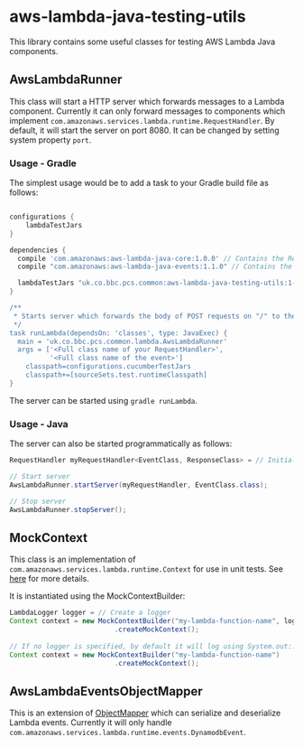 # aws-lambda-java-testing-utils
This library contains some useful classes for testing AWS Lambda Java components.

## AwsLambdaRunner
This class will start a HTTP server which forwards messages to a Lambda component. 
Currently it can only forward messages to components which implement `com.amazonaws.services.lambda.runtime.RequestHandler`.
By default, it will start the server on port 8080. It can be changed by setting system property `port`.

### Usage - Gradle
The simplest usage would be to add a task to your Gradle build file as follows:

```groovy

configurations {
    lambdaTestJars
}

dependencies {
  compile 'com.amazonaws:aws-lambda-java-core:1.0.0' // Contains the RequestHandler class
  compile "com.amazonaws:aws-lambda-java-events:1.1.0" // Contains the AWS Lambda event classes

  lambdaTestJars "uk.co.bbc.pcs.common:aws-lambda-java-testing-utils:1-SNAPSHOT"
}

/**
 * Starts server which forwards the body of POST requests on "/" to the AWS Lambda class.
 */
task runLambda(dependsOn: 'classes', type: JavaExec) {
  main = 'uk.co.bbc.pcs.common.lambda.AwsLambdaRunner'
  args = ['<Full class name of your RequestHandler>',
          '<Full class name of the event>']
    classpath=configurations.cucumberTestJars
    classpath+=[sourceSets.test.runtimeClasspath]
}
```

The server can be started using `gradle runLambda`.

### Usage - Java

The server can also be started programmatically as follows:

```java
RequestHandler myRequestHandler<EventClass, ResponseClass> = // Initialize your RequestHandler

// Start server
AwsLambdaRunner.startServer(myRequestHandler, EventClass.class);

// Stop server
AwsLambdaRunner.stopServer();
```

## MockContext

This class is an implementation of `com.amazonaws.services.lambda.runtime.Context` for use in unit tests. 
See [here](http://docs.aws.amazon.com/lambda/latest/dg/java-context-object.html) for more details.

It is instantiated using the MockContextBuilder:

```java
LambdaLogger logger = // Create a logger
Context context = new MockContextBuilder("my-lambda-function-name", logger)
                          .createMockContext();
                          
// If no logger is specified, by default it will log using System.out::println
Context context = new MockContextBuilder("my-lambda-function-name")
                          .createMockContext();               

```

## AwsLambdaEventsObjectMapper

This is an extension of [ObjectMapper](https://fasterxml.github.io/jackson-databind/javadoc/2.5/com/fasterxml/jackson/databind/ObjectMapper.html)
which can serialize and deserialize Lambda events. 
Currently it will only handle `com.amazonaws.services.lambda.runtime.events.DynamodbEvent`.
